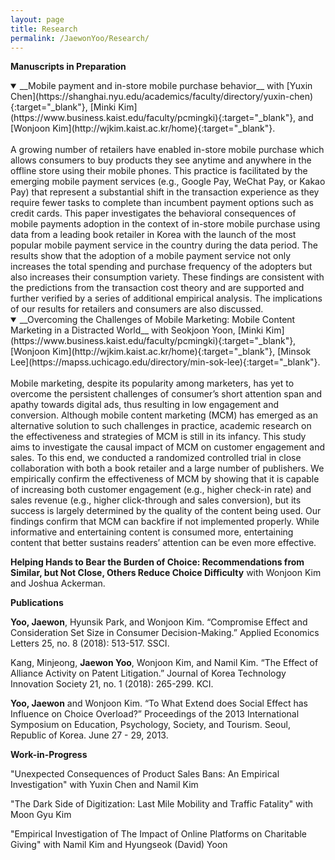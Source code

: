 ```yaml
---
layout: page
title: Research
permalink: /JaewonYoo/Research/
---
```


**Manuscripts in Preparation**

<details open>
<summary>__Mobile payment and in-store mobile purchase behavior__ with [Yuxin Chen](https://shanghai.nyu.edu/academics/faculty/directory/yuxin-chen){:target="_blank"}, [Minki Kim](https://www.business.kaist.edu/faculty/pcmingki){:target="_blank"}, and [Wonjoon Kim](http://wjkim.kaist.ac.kr/home){:target="_blank"}.</summary>
<br>
A growing number of retailers have enabled in-store mobile purchase which allows consumers to buy products they see anytime and anywhere in the offline store using their mobile phones. This practice is facilitated by the emerging mobile payment services (e.g., Google Pay, WeChat Pay, or Kakao Pay) that represent a substantial shift in the transaction experience as they require fewer tasks to complete than incumbent payment options such as credit cards. This paper investigates the behavioral consequences of mobile payments adoption in the context of in-store mobile purchase using data from a leading book retailer in Korea with the launch of the most popular mobile payment service in the country during the data period. The results show that the adoption of a mobile payment service not only increases the total spending and purchase frequency of the adopters but also increases their consumption variety. These findings are consistent with the predictions from the transaction cost theory and are supported and further verified by a series of additional empirical analysis. The implications of our results for retailers and consumers are also discussed.
</details>

<details open>
<summary>__Overcoming the Challenges of Mobile Marketing: Mobile Content Marketing in a Distracted World__ with Seokjoon Yoon, [Minki Kim](https://www.business.kaist.edu/faculty/pcmingki){:target="_blank"}, [Wonjoon Kim](http://wjkim.kaist.ac.kr/home){:target="_blank"}, [Minsok Lee](https://mapss.uchicago.edu/directory/min-sok-lee){:target="_blank"}.</summary>
<br>
Mobile marketing, despite its popularity among marketers, has yet to overcome the persistent challenges of consumer’s short attention span and apathy towards digital ads, thus resulting in low engagement and conversion. Although mobile content marketing (MCM) has emerged as an alternative solution to such challenges in practice, academic research on the effectiveness and strategies of MCM is still in its infancy. This study aims to investigate the causal impact of MCM on customer engagement and sales. To this end, we conducted a randomized controlled trial in close collaboration with both a book retailer and a large number of publishers. We empirically confirm the effectiveness of MCM by showing that it is capable of increasing both customer engagement (e.g., higher check-in rate) and sales revenue (e.g., higher click-through and sales conversion), but its success is largely determined by the quality of the content being used. Our findings confirm that MCM can backfire if not implemented properly. While informative and entertaining content is consumed more, entertaining content that better sustains readers’ attention can be even more effective.
</details>

__Helping Hands to Bear the Burden of Choice: Recommendations from Similar, but Not Close, Others Reduce Choice Difficulty__ with Wonjoon Kim and Joshua Ackerman.

**Publications**

**Yoo, Jaewon**, Hyunsik Park, and Wonjoon Kim. “Compromise Effect and Consideration Set Size in Consumer Decision-Making.” Applied Economics Letters 25, no. 8 (2018): 513-517. SSCI.

Kang, Minjeong, **Jaewon Yoo**, Wonjoon Kim, and Namil Kim. “The Effect of Alliance Activity on Patent Litigation.” Journal of Korea Technology Innovation Society 21, no. 1 (2018): 265-299. KCI.

**Yoo, Jaewon** and Wonjoon Kim. “To What Extend does Social Effect has Influence on Choice Overload?” Proceedings of the 2013 International Symposium on Education, Psychology, Society, and Tourism. Seoul, Republic of Korea. June 27 - 29, 2013.

**Work-in-Progress**

"Unexpected Consequences of Product Sales Bans: An Empirical Investigation" with Yuxin Chen and Namil Kim

"The Dark Side of Digitization: Last Mile Mobility and Traffic Fatality" with Moon Gyu Kim

"Empirical Investigation of The Impact of Online Platforms on Charitable Giving" with Namil Kim and Hyungseok (David) Yoon

<!---
Jaewon Yoo, Hyunsik Park & Wonjoon Kim (2017): Compromise effect and consideration set size in consumer decision-making, _Applied Economics Letters_, DOI: [10.1080/13504851.2017.1340567](http://www.tandfonline.com/doi/abs/10.1080/13504851.2017.1340567){:target="_blank"} -->
<!---
##### ORCID ID: [0000-0003-1582-0020](http://orcid.org/0000-0003-1582-0020){:target="_blank"} Researcher ID: [P-6780-2019](https://publons.com/researcher/P-6780-2019/){:target="_blank"} -->
